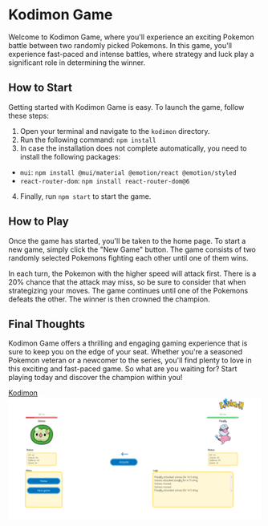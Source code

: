 # Kodimon Game

Welcome to Kodimon Game, where you'll experience an exciting Pokemon battle between two randomly picked Pokemons. In this game, you'll experience fast-paced and intense battles, where strategy and luck play a significant role in determining the winner.

## How to Start

Getting started with Kodimon Game is easy. To launch the game, follow these steps:

1. Open your terminal and navigate to the `kodimon` directory.
2. Run the following command: `npm install`
3. In case the installation does not complete automatically, you need to install the following packages:
  - `mui`: `npm install @mui/material @emotion/react @emotion/styled`
  - `react-router-dom`: `npm install react-router-dom@6`
4. Finally, run `npm start` to start the game.

## How to Play

Once the game has started, you'll be taken to the home page. To start a new game, simply click the "New Game" button. The game consists of two randomly selected Pokemons fighting each other until one of them wins.

In each turn, the Pokemon with the higher speed will attack first. There is a 20% chance that the attack may miss, so be sure to consider that when strategizing your moves. The game continues until one of the Pokemons defeats the other. The winner is then crowned the champion.

## Final Thoughts

Kodimon Game offers a thrilling and engaging gaming experience that is sure to keep you on the edge of your seat. Whether you're a seasoned Pokemon veteran or a newcomer to the series, you'll find plenty to love in this exciting and fast-paced game. So what are you waiting for? Start playing today and discover the champion within you!

[Kodimon](https://kodimon1.netlify.app/)
![Project Image](https://github.com/LionShareZoki/kodimon/blob/master/src/images/kodimon-project-image.png)
